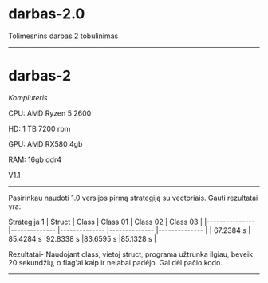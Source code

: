 # darbas-2.0
Tolimesnins darbas 2 tobulinimas

---

# darbas-2

*Kompiuteris*

CPU: AMD Ryzen 5 2600

HD: 1 TB 7200 rpm

GPU: AMD RX580 4gb

RAM: 16gb ddr4

V1.1

---

Pasirinkau naudoti 1.0 versijos pirmą strategiją su vectoriais. Gauti rezultatai yra:

Strategija 1 
| Struct        	| Class        	| Class 01     	| Class 02     	| Class 03     	|
|---------------	|--------------	|--------------	|--------------	|--------------	|
| 67.2384 s     	| 85.4284 s    	|92.8338 s    	|83.6595 s    	|85.1328 s    	|

Rezultatai- Naudojant class, vietoj struct, programa užtrunka ilgiau, beveik 20 sekundžių, o flag'ai kaip ir nelabai padėjo. Gal dėl pačio kodo.

---
